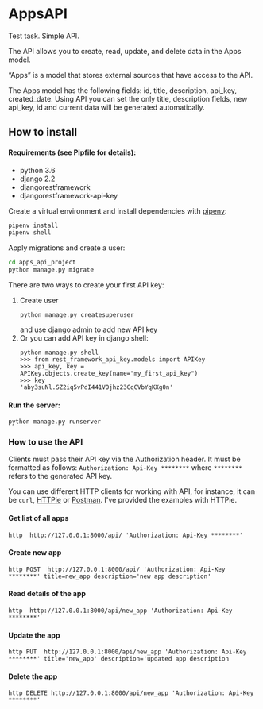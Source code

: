 # AppsAPI

Test task. Simple API. 

The API allows you to create, read, update, and delete data in the Apps model. 

“Apps” is a model that stores external sources that have access to the API.

 The Apps model has the following fields: id, title, description, api_key, created_date. 
 Using API you can set the only title, description fields, new api_key, id and current data will be generated automatically.

## How to install

#### Requirements (see Pipfile for details):
- python 3.6
- django 2.2
- djangorestframework
- djangorestframework-api-key

Create a virtual environment and install dependencies with [pipenv](https://github.com/pypa/pipenv):
```sh
pipenv install
pipenv shell
```
Apply migrations and create a user:
```sh
cd apps_api_project
python manage.py migrate
```
There are two ways to create your first API key:
1. Create user
    ```
    python manage.py createsuperuser
    ```
    and use django admin to add new API key
2. Or you can add API key in django shell:
    ```
    python manage.py shell
    >>> from rest_framework_api_key.models import APIKey
    >>> api_key, key = APIKey.objects.create_key(name="my_first_api_key")
    >>> key
    'aby3suNl.SZ2iq5vPdI441VOjhz23CqCVbYqKXg0n'
    ``` 
#### Run the server:
```sh
python manage.py runserver 
```

### How to use the API
Clients must pass their API key via the Authorization header. It must be formatted as follows:
`Authorization: Api-Key ********`
where `********` refers to the generated API key.

You can use different HTTP clients for working with API, for instance, it can be `curl`, [HTTPie](https://httpie.org/) or [Postman](https://www.postman.com/).
I've provided the examples with HTTPie.
#### Get list of all apps
```
http  http://127.0.0.1:8000/api/ 'Authorization: Api-Key ********'
```
#### Create new app
```
http POST  http://127.0.0.1:8000/api/ 'Authorization: Api-Key ********' title=new_app description='new app description'
```
#### Read details of the app
```
http  http://127.0.0.1:8000/api/new_app 'Authorization: Api-Key ********'
```

#### Update the app
```
http PUT  http://127.0.0.1:8000/api/new_app 'Authorization: Api-Key ********' title='new_app' description='updated app description
```

#### Delete the app
```
http DELETE http://127.0.0.1:8000/api/new_app 'Authorization: Api-Key ********'
```
